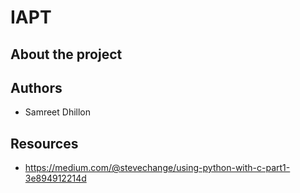 # IAPT
## About the project

## Authors

- Samreet Dhillon

## Resources

- https://medium.com/@stevechange/using-python-with-c-part1-3e894912214d
